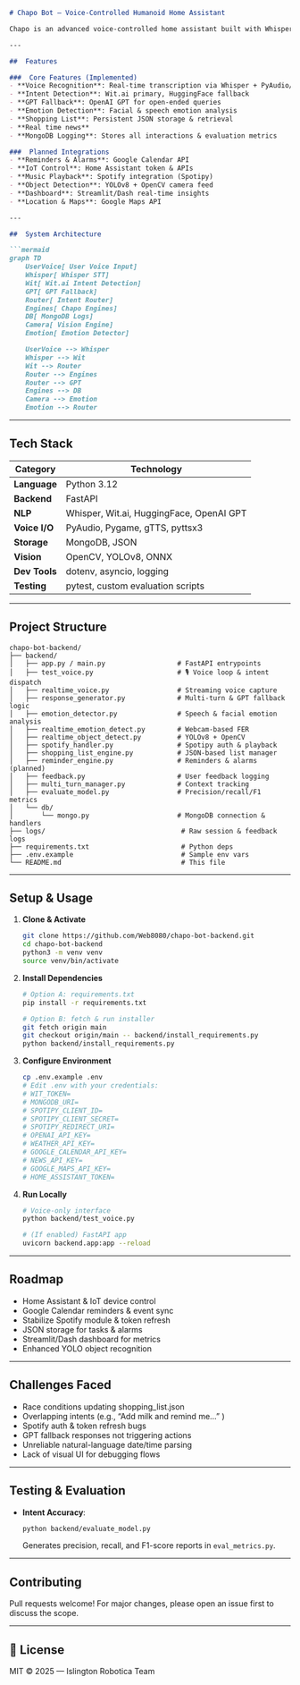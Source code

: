 ````markdown
# Chapo Bot – Voice-Controlled Humanoid Home Assistant

Chapo is an advanced voice-controlled home assistant built with Whisper, Wit.ai, HuggingFace, and modular intent engines. It supports real-time voice interaction, emotion detection, smart home control, music playback, shopping list and reminder management, and more—backed by MongoDB logging and easily extensible with new “engines.”

---

##  Features

###  Core Features (Implemented)
- **Voice Recognition**: Real-time transcription via Whisper + PyAudio/Pygame  
- **Intent Detection**: Wit.ai primary, HuggingFace fallback  
- **GPT Fallback**: OpenAI GPT for open-ended queries  
- **Emotion Detection**: Facial & speech emotion analysis  
- **Shopping List**: Persistent JSON storage & retrieval
- **Real time news**
- **MongoDB Logging**: Stores all interactions & evaluation metrics  

###  Planned Integrations
- **Reminders & Alarms**: Google Calendar API  
- **IoT Control**: Home Assistant token & APIs  
- **Music Playback**: Spotify integration (Spotipy)  
- **Object Detection**: YOLOv8 + OpenCV camera feed  
- **Dashboard**: Streamlit/Dash real-time insights  
- **Location & Maps**: Google Maps API  

---

##  System Architecture

```mermaid
graph TD
    UserVoice[ User Voice Input]
    Whisper[ Whisper STT]
    Wit[ Wit.ai Intent Detection]
    GPT[ GPT Fallback]
    Router[ Intent Router]
    Engines[ Chapo Engines]
    DB[ MongoDB Logs]
    Camera[ Vision Engine]
    Emotion[ Emotion Detector]

    UserVoice --> Whisper
    Whisper --> Wit
    Wit --> Router
    Router --> Engines
    Router --> GPT
    Engines --> DB
    Camera --> Emotion
    Emotion --> Router
````

---

##  Tech Stack

| Category      | Technology                               |
| ------------- | ---------------------------------------- |
| **Language**  | Python 3.12                              |
| **Backend**   | FastAPI                                  |
| **NLP**       | Whisper, Wit.ai, HuggingFace, OpenAI GPT |
| **Voice I/O** | PyAudio, Pygame, gTTS, pyttsx3           |
| **Storage**   | MongoDB, JSON                            |
| **Vision**    | OpenCV, YOLOv8, ONNX                     |
| **Dev Tools** | dotenv, asyncio, logging                 |
| **Testing**   | pytest, custom evaluation scripts        |

---

##  Project Structure

```
chapo-bot-backend/
├── backend/
│   ├── app.py / main.py                  # FastAPI entrypoints
│   ├── test_voice.py                     # 🎙️ Voice loop & intent dispatch
│   ├── realtime_voice.py                 # Streaming voice capture
│   ├── response_generator.py             # Multi-turn & GPT fallback logic
│   ├── emotion_detector.py               # Speech & facial emotion analysis
│   ├── realtime_emotion_detect.py        # Webcam-based FER
│   ├── realtime_object_detect.py         # YOLOv8 + OpenCV
│   ├── spotify_handler.py                # Spotipy auth & playback
│   ├── shopping_list_engine.py           # JSON-based list manager
│   ├── reminder_engine.py                # Reminders & alarms (planned)
│   ├── feedback.py                       # User feedback logging
│   ├── multi_turn_manager.py             # Context tracking
│   ├── evaluate_model.py                 # Precision/recall/F1 metrics
│   └── db/
│       └── mongo.py                      # MongoDB connection & handlers
├── logs/                                  # Raw session & feedback logs
├── requirements.txt                       # Python deps
├── .env.example                           # Sample env vars
└── README.md                              # This file
```

---

##  Setup & Usage

1. **Clone & Activate**

   ```bash
   git clone https://github.com/Web8080/chapo-bot-backend.git
   cd chapo-bot-backend
   python3 -m venv venv
   source venv/bin/activate
   ```

2. **Install Dependencies**

   ```bash
   # Option A: requirements.txt
   pip install -r requirements.txt

   # Option B: fetch & run installer
   git fetch origin main
   git checkout origin/main -- backend/install_requirements.py
   python backend/install_requirements.py
   ```

3. **Configure Environment**

   ```bash
   cp .env.example .env
   # Edit .env with your credentials:
   # WIT_TOKEN=
   # MONGODB_URI=
   # SPOTIPY_CLIENT_ID=
   # SPOTIPY_CLIENT_SECRET=
   # SPOTIPY_REDIRECT_URI=
   # OPENAI_API_KEY=
   # WEATHER_API_KEY=
   # GOOGLE_CALENDAR_API_KEY=
   # NEWS_API_KEY=
   # GOOGLE_MAPS_API_KEY=
   # HOME_ASSISTANT_TOKEN=
   ```

4. **Run Locally**

   ```bash
   # Voice-only interface
   python backend/test_voice.py

   # (If enabled) FastAPI app
   uvicorn backend.app:app --reload
   ```

---

##  Roadmap

* Home Assistant & IoT device control
* Google Calendar reminders & event sync
* Stabilize Spotify module & token refresh
* JSON storage for tasks & alarms
* Streamlit/Dash dashboard for metrics
* Enhanced YOLO object recognition

---

##  Challenges Faced

* Race conditions updating shopping\_list.json
* Overlapping intents (e.g., “Add milk and remind me…” )
* Spotify auth & token refresh bugs
* GPT fallback responses not triggering actions
* Unreliable natural-language date/time parsing
* Lack of visual UI for debugging flows

---

##  Testing & Evaluation

* **Intent Accuracy**:

  ```bash
  python backend/evaluate_model.py
  ```

  Generates precision, recall, and F1-score reports in `eval_metrics.py`.

---

##  Contributing

Pull requests welcome! For major changes, please open an issue first to discuss the scope.

---

## 🪪 License

MIT © 2025 — Islington Robotica Team

```
```
